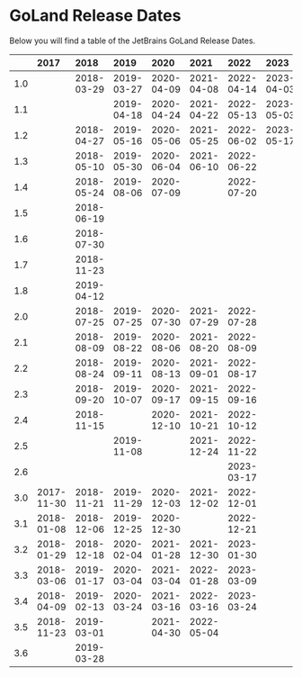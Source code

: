 # GoLand Release Dates
Below you will find a table of the JetBrains GoLand Release Dates.

|     | 2017       | 2018       | 2019       | 2020       | 2021       | 2022       | 2023       |
|----:|:-----------|:-----------|:-----------|:-----------|:-----------|:-----------|:-----------|
| 1.0 |            | 2018-03-29 | 2019-03-27 | 2020-04-09 | 2021-04-08 | 2022-04-14 | 2023-04-03 |
| 1.1 |            |            | 2019-04-18 | 2020-04-24 | 2021-04-22 | 2022-05-13 | 2023-05-03 |
| 1.2 |            | 2018-04-27 | 2019-05-16 | 2020-05-06 | 2021-05-25 | 2022-06-02 | 2023-05-17 |
| 1.3 |            | 2018-05-10 | 2019-05-30 | 2020-06-04 | 2021-06-10 | 2022-06-22 |            |
| 1.4 |            | 2018-05-24 | 2019-08-06 | 2020-07-09 |            | 2022-07-20 |            |
| 1.5 |            | 2018-06-19 |            |            |            |            |            |
| 1.6 |            | 2018-07-30 |            |            |            |            |            |
| 1.7 |            | 2018-11-23 |            |            |            |            |            |
| 1.8 |            | 2019-04-12 |            |            |            |            |            |
| 2.0 |            | 2018-07-25 | 2019-07-25 | 2020-07-30 | 2021-07-29 | 2022-07-28 |            |
| 2.1 |            | 2018-08-09 | 2019-08-22 | 2020-08-06 | 2021-08-20 | 2022-08-09 |            |
| 2.2 |            | 2018-08-24 | 2019-09-11 | 2020-08-13 | 2021-09-01 | 2022-08-17 |            |
| 2.3 |            | 2018-09-20 | 2019-10-07 | 2020-09-17 | 2021-09-15 | 2022-09-16 |            |
| 2.4 |            | 2018-11-15 |            | 2020-12-10 | 2021-10-21 | 2022-10-12 |            |
| 2.5 |            |            | 2019-11-08 |            | 2021-12-24 | 2022-11-22 |            |
| 2.6 |            |            |            |            |            | 2023-03-17 |            |
| 3.0 | 2017-11-30 | 2018-11-21 | 2019-11-29 | 2020-12-03 | 2021-12-02 | 2022-12-01 |            |
| 3.1 | 2018-01-08 | 2018-12-06 | 2019-12-25 | 2020-12-30 |            | 2022-12-21 |            |
| 3.2 | 2018-01-29 | 2018-12-18 | 2020-02-04 | 2021-01-28 | 2021-12-30 | 2023-01-30 |            |
| 3.3 | 2018-03-06 | 2019-01-17 | 2020-03-04 | 2021-03-04 | 2022-01-28 | 2023-03-09 |            |
| 3.4 | 2018-04-09 | 2019-02-13 | 2020-03-24 | 2021-03-16 | 2022-03-16 | 2023-03-24 |            |
| 3.5 | 2018-11-23 | 2019-03-01 |            | 2021-04-30 | 2022-05-04 |            |            |
| 3.6 |            | 2019-03-28 |            |            |            |            |            |